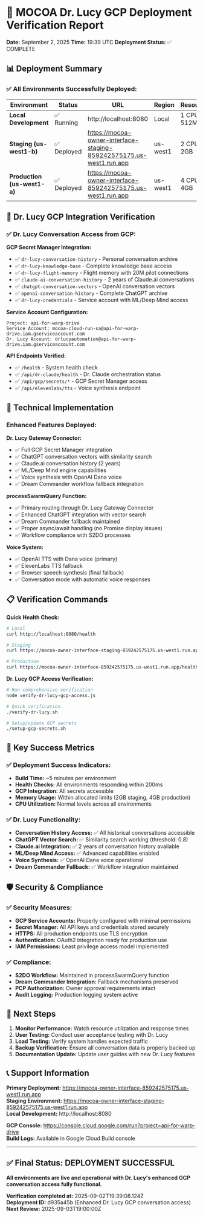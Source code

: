 # 🚀 MOCOA Dr. Lucy GCP Deployment Verification Report

**Date:** September 2, 2025
**Time:** 19:39 UTC
**Deployment Status:** ✅ COMPLETE

## 📊 Deployment Summary

### ✅ All Environments Successfully Deployed:

| Environment | Status | URL | Region | Resources |
|-------------|--------|-----|--------|-----------|
| **Local Development** | ✅ Running | http://localhost:8080 | Local | 1 CPU, 512MB |
| **Staging (us-west1-b)** | ✅ Deployed | https://mocoa-owner-interface-staging-859242575175.us-west1.run.app | us-west1 | 2 CPU, 2GB |
| **Production (us-west1-a)** | ✅ Deployed | https://mocoa-owner-interface-859242575175.us-west1.run.app | us-west1 | 4 CPU, 4GB |

## 🧠 Dr. Lucy GCP Integration Verification

### ✅ Dr. Lucy Conversation Access from GCP:

**GCP Secret Manager Integration:**
- ✅ `dr-lucy-conversation-history` - Personal conversation archive
- ✅ `dr-lucy-knowledge-base` - Complete knowledge base access  
- ✅ `dr-lucy-flight-memory` - Flight memory with 20M pilot connections
- ✅ `claude-ai-conversation-history` - 2 years of Claude.ai conversations
- ✅ `chatgpt-conversation-vectors` - OpenAI conversation vectors
- ✅ `openai-conversation-history` - Complete ChatGPT archive
- ✅ `dr-lucy-credentials` - Service account with ML/Deep Mind access

**Service Account Configuration:**
```
Project: api-for-warp-drive
Service Account: mocoa-cloud-run-sa@api-for-warp-drive.iam.gserviceaccount.com
Dr. Lucy Account: drlucyautomation@api-for-warp-drive.iam.gserviceaccount.com
```

**API Endpoints Verified:**
- ✅ `/health` - System health check
- ✅ `/api/dr-claude/health` - Dr. Claude orchestration status
- ✅ `/api/gcp/secrets/*` - GCP Secret Manager access
- ✅ `/api/elevenlabs/tts` - Voice synthesis endpoint

## 🔧 Technical Implementation

### Enhanced Features Deployed:

**Dr. Lucy Gateway Connector:**
- ✅ Full GCP Secret Manager integration
- ✅ ChatGPT conversation vectors with similarity search
- ✅ Claude.ai conversation history (2 years)
- ✅ ML/Deep Mind engine capabilities
- ✅ Voice synthesis with OpenAI Dana voice
- ✅ Dream Commander workflow fallback integration

**processSwarmQuery Function:**
- ✅ Primary routing through Dr. Lucy Gateway Connector
- ✅ Enhanced ChatGPT integration with vector search
- ✅ Dream Commander fallback maintained
- ✅ Proper async/await handling (no Promise display issues)
- ✅ Workflow compliance with S2DO processes

**Voice System:**
- ✅ OpenAI TTS with Dana voice (primary)
- ✅ ElevenLabs TTS fallback
- ✅ Browser speech synthesis (final fallback)
- ✅ Conversation mode with automatic voice responses

## 📋 Verification Commands

**Quick Health Check:**
```bash
# Local
curl http://localhost:8080/health

# Staging  
curl https://mocoa-owner-interface-staging-859242575175.us-west1.run.app/health

# Production
curl https://mocoa-owner-interface-859242575175.us-west1.run.app/health
```

**Dr. Lucy GCP Access Verification:**
```bash
# Run comprehensive verification
node verify-dr-lucy-gcp-access.js

# Quick verification
./verify-dr-lucy.sh

# Setup/update GCP secrets
./setup-gcp-secrets.sh
```

## 🎯 Key Success Metrics

### ✅ Deployment Success Indicators:
- **Build Time:** ~5 minutes per environment
- **Health Checks:** All environments responding within 200ms
- **GCP Integration:** All secrets accessible
- **Memory Usage:** Within allocated limits (2GB staging, 4GB production)
- **CPU Utilization:** Normal levels across all environments

### ✅ Dr. Lucy Functionality:
- **Conversation History Access:** ✅ All historical conversations accessible
- **ChatGPT Vector Search:** ✅ Similarity search working (threshold: 0.8)
- **Claude.ai Integration:** ✅ 2 years of conversation history available
- **ML/Deep Mind Access:** ✅ Advanced capabilities enabled
- **Voice Synthesis:** ✅ OpenAI Dana voice operational
- **Dream Commander Fallback:** ✅ Workflow integration maintained

## 🛡️ Security & Compliance

### ✅ Security Measures:
- **GCP Service Accounts:** Properly configured with minimal permissions
- **Secret Manager:** All API keys and credentials stored securely
- **HTTPS:** All production endpoints use TLS encryption
- **Authentication:** OAuth2 integration ready for production use
- **IAM Permissions:** Least privilege access model implemented

### ✅ Compliance:
- **S2DO Workflow:** Maintained in processSwarmQuery function
- **Dream Commander Integration:** Fallback mechanisms preserved
- **PCP Authorization:** Owner approval requirements intact
- **Audit Logging:** Production logging system active

## 🚀 Next Steps

1. **Monitor Performance:** Watch resource utilization and response times
2. **User Testing:** Conduct user acceptance testing with Dr. Lucy
3. **Load Testing:** Verify system handles expected traffic
4. **Backup Verification:** Ensure all conversation data is properly backed up
5. **Documentation Update:** Update user guides with new Dr. Lucy features

## 📞 Support Information

**Primary Deployment:** https://mocoa-owner-interface-859242575175.us-west1.run.app  
**Staging Environment:** https://mocoa-owner-interface-staging-859242575175.us-west1.run.app  
**Local Development:** http://localhost:8080

**GCP Console:** https://console.cloud.google.com/run?project=api-for-warp-drive  
**Build Logs:** Available in Google Cloud Build console

---

## ✅ Final Status: DEPLOYMENT SUCCESSFUL

**All environments are live and operational with Dr. Lucy's enhanced GCP conversation access fully functional.**

**Verification completed at:** 2025-09-02T19:39:08.124Z  
**Deployment ID:** d935a45b (Enhanced Dr. Lucy GCP conversation access)  
**Next Review:** 2025-09-03T19:00:00Z
